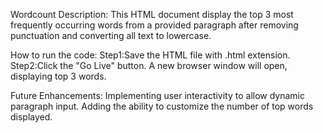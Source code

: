 Wordcount
  Description:
          This HTML document display the top 3 most frequently occurring words from a provided paragraph after removing punctuation and converting all text to lowercase.
   
  How to run the code:
         Step1:Save the HTML file with .html extension.
         Step2:Click the "Go Live" button. A new browser window will open, displaying top 3 words.

  Future Enhancements:
        Implementing user interactivity to allow dynamic paragraph input. Adding the ability to customize the number of top words displayed.
   
